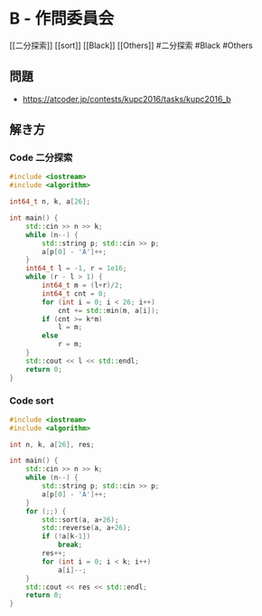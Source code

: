 # B - 作問委員会
[[二分探索]] [[sort]] [[Black]] [[Others]]
#二分探索 #Black #Others 

## 問題
- https://atcoder.jp/contests/kupc2016/tasks/kupc2016_b

## 解き方
### Code 二分探索
```c++
#include <iostream>
#include <algorithm>

int64_t n, k, a[26];

int main() {
    std::cin >> n >> k;
    while (n--) {
        std::string p; std::cin >> p;
        a[p[0] - 'A']++;
    }
    int64_t l = -1, r = 1e16;
    while (r - l > 1) {
        int64_t m = (l+r)/2;
        int64_t cnt = 0;
        for (int i = 0; i < 26; i++)
            cnt += std::min(m, a[i]);
        if (cnt >= k*m)
            l = m;
        else
            r = m;
    }
    std::cout << l << std::endl;
    return 0;
}
```

### Code sort
```c++
#include <iostream>
#include <algorithm>

int n, k, a[26], res;

int main() {
    std::cin >> n >> k;
    while (n--) {
        std::string p; std::cin >> p;
        a[p[0] - 'A']++;
    }
    for (;;) {
        std::sort(a, a+26);
        std::reverse(a, a+26);
        if (!a[k-1])
            break;
        res++;
        for (int i = 0; i < k; i++)
            a[i]--;
    }
    std::cout << res << std::endl;
    return 0;
}
```